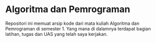 # Algoritma dan Pemrograman
Repositori ini memuat arsip kode dari mata kuliah Algoritma dan Pemrograman di semester 1. Yang mana di dalamnya terdapat bagian latihan, tugas dan UAS yang telah saya kerjakan.
